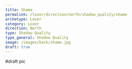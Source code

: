```yaml
---
title: Shame
permalink: /lover/direction/north/shadow_quality/shame
archetype: Lover
category: Lover
direction: North
type: Shadow Quality
type_general: Shadow Quality
image: /images/back/shame.jpg
draft: true
---
```

#draft pic

